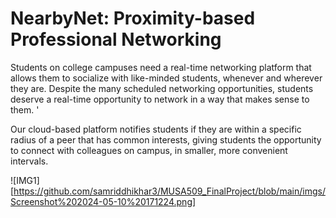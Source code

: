 # NearbyNet: Proximity-based Professional Networking 

Students on college campuses need a real-time networking platform that allows them to socialize with like-minded students, whenever and wherever they are. Despite the many scheduled networking opportunities, students deserve a real-time opportunity to network in a way that makes sense to them. '

Our cloud-based platform notifies students if they are within a specific radius of a peer that has common interests, giving students the opportunity to connect with colleagues on campus, in smaller, more convenient intervals. 

![IMG1][https://github.com/samriddhikhar3/MUSA509_FinalProject/blob/main/imgs/Screenshot%202024-05-10%20171224.png]






